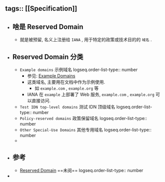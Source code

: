 tags:: [[Specification]] 
---

- ## 啥是 Reserved Domain
	- 就是被预留, 名义上注册给 `IANA` , 用于特定的政策或技术目的的 `域名` .
- ## Reserved Domain 分类
	- `Example domains` 示例域名
	  logseq.order-list-type:: number
		- 参见: [Example Domains ](https://www.iana.org/help/example-domains)
		- 这类域名, 主要用在文档中作为示例使用.
			- 如 `example.com` , `example.org` 等
		- IANA 在 `example` 上部署了 Web 服务, `example.com` , `example.org` 可以直接访问.
	- `Test IDN top-level domains` 测试 IDN 顶级域名
	  logseq.order-list-type:: number
	- `Policy-reserved domains`  政策保留域名
	  logseq.order-list-type:: number
	- `Other Special-Use Domains` 其他专用域名
	  logseq.order-list-type:: number
	-
- ## 参考
	- [Reserved Domain](https://www.iana.org/domains/reserved) ==未阅==
	  logseq.order-list-type:: number
-